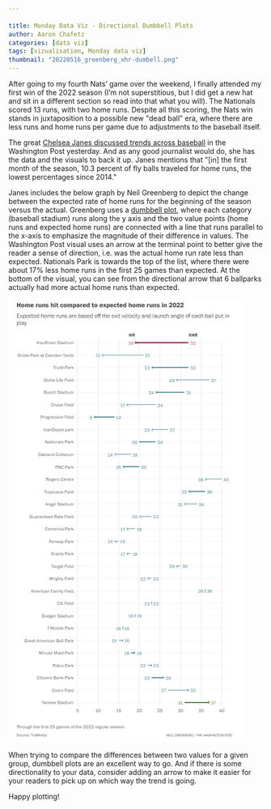 ```yaml
---

title: Monday Data Viz - Directional Dumbbell Plots
author: Aaron Chafetz
categories: [data viz]
tags: [vizualisation, Monday data viz]
thumbnail: "20220516_greenberg_xhr-dumbell.png"
---
```


 After going to my fourth Nats’ game over the weekend, I finally attended my first win of the 2022 season (I’m not superstitious, but I did get a new hat and sit in a different section so read into that what you will). The Nationals scored 13 runs, with two home runs. Despite all this scoring, the Nats win stands in juxtaposition to a possible new "dead ball" era, where there are less runs and home runs per game due to adjustments to the baseball itself. 

The great [Chelsea Janes discussed trends across baseball](https://www.washingtonpost.com/sports/2022/05/14/mlb-dead-baseball-grip/) in the Washington Post yesterday. And as any good journalist would do, she has the data and the visuals to back it up. Janes mentions that "[in] the first month of the season, 10.3 percent of fly balls traveled for home runs, the lowest percentages since 2014." 

Janes includes the below graph by Neil Greenberg to depict the change between the expected rate of home runs for the beginning of the season versus the actual. Greenberg uses a [dumbbell plot](https://datavizproject.com/data-type/dumbbell-plot/), where each category (baseball stadium) runs along the y axis and the two value points (home runs and expected home runs) are connected with a line that runs parallel to the x-axis to emphasize the magnitude of their difference in values. The Washington Post visual uses an arrow at the terminal point to better give the reader a sense of direction, i.e. was the actual home run rate less than expected.  Nationals Park is towards the top of the list, where there were about 17% less home runs in the first 25 games than expected. At the bottom of the visual, you can see from the directional arrow that 6 ballparks actually had more actual home runs than expected.

![dumbbell plot showing the difference between expected home runs and actual home runs through the first 25 games of the 2022 season](/assets/images/posts/20220516_greenberg_xhr-dumbell.png)

When trying to compare the differences between two values for a given group, dumbbell plots are an excellent way to go. And if there is some directionality to your data, consider adding an arrow to make it easier for your readers to pick up on which way the trend is going.

Happy plotting!